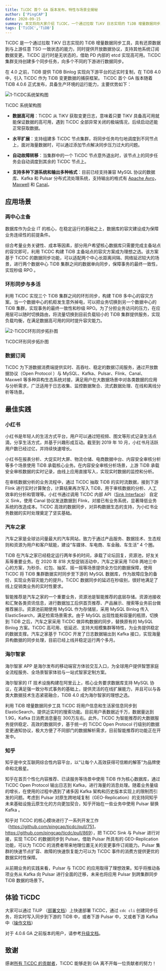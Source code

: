 ```yaml
---
title: TiCDC 首个 GA 版本发布，特性与场景全揭秘
author: ['PingCAP']
date: 2020-09-15
summary: 本文将向大家介绍 TiCDC，一个通过拉取 TiKV 日志实现的 TiDB 增量数据同步工具，具有还原数据到与上游任意 TSO 一致状态的能力，同时提供开放数据协议，支持其他系统订阅数据变更。
tags: ['TiCDC','TiDB']
---
```


TiCDC 是一个通过拉取 TiKV 日志实现的 TiDB 增量数据同步工具，具有还原数据到与上游任意 TSO 一致状态的能力，同时提供开放数据协议，支持其他系统订阅数据变更。TiCDC 运行时是无状态的，借助 PD 内部的 etcd 实现高可用。TiCDC 集群支持创建多个同步任务，向多个不同的下游进行数据同步。

在 4.0 之前，TiDB 提供 TiDB Binlog 实现向下游平台的近实时复制，在 TiDB 4.0 中，引入 TiCDC 作为 TiDB 变更数据的捕获框架。 TiCDC 首个 GA 版本随着 TiDB 4.0.6 正式发布，具备生产环境的运行能力，主要优势如下：

![1-TiCDC系统架构图](media/ticdc-ga/1-TiCDC系统架构图.png)

<div class="caption-center">TiCDC 系统架构图</div>

- **数据高可用**：TiCDC 从 TiKV 获取变更日志，意味着只要 TiKV 具备高可用就能保证数据的高可用，遇到 TiCDC 全部异常关闭的极端情况，后续启动还能正常获取数据。

- **水平扩展**：支持组建多 TiCDC 节点集群，将同步任务均匀地调度到不同节点上，面对海量数据时，可以通过添加节点解决同步压力过大的问题。

- **自动故障转移**：当集群中的一个 TiCDC 节点意外退出时，该节点上的同步任务会自动调度到其余的 TiCDC 节点上。

- **支持多种下游系统和输出多种格式**：目前已经支持兼容 MySQL 协议的数据库、Kafka 和 Pulsar 分布式流处理系统，支持输出的格式有 [Apache Avro](http://avro.apache.org/)，[Maxwell](http://maxwells-daemon.io/) 和 [Canal](https://github.com/alibaba/canal)。 

## 应用场景

### 两中心主备

数据库作为企业 IT 的核心，在稳定运行的基础之上，数据库的容灾建设成为保障业务连续性的前提条件。

综合考量业务关键性、成本等因素，部分用户希望核心数据库只需要完成主备站点的容灾即可，利用 TiCDC 构建 TiDB 主备站点的容灾方案成为理想之选。该方案基于 TiCDC 的数据同步功能，可以适配两个中心长距离间隔、网络延迟较大的场景，进行两个数据中心 TiDB 集群之间的数据单向同步，保障事务的最终一致性，实现秒级 RPO 。

### 环形同步与多活

利用 TiCDC 实现三个 TiDB 集群之间的环形同步，构建 TiDB 多中心的容灾方案。当一个数据中心的机柜发生意外掉电，可以把业务切换到另一个数据中心的 TiDB 集群，实现事务的最终一致性和秒级 RPO。为了分担业务访问的压力，在应用层可以随时切换路由，将流量切换到目前负载较小的 TiDB 集群提供服务，实现负载均衡，在满足数据高可用的同时提升容灾能力。

![2-TiCDC环形同步拓扑图](media/ticdc-ga/2-TiCDC环形同步拓扑图.png)

<div class="caption-center">TiCDC环形同步拓扑图</div>

### 数据订阅

TiCDC 为下游数据消费端提供实时、高吞吐、稳定的数据订阅服务，通过开放数据协议（Open Protocol ）与 MySQL、Kafka、Pulsar、Flink、Canal、Maxwell 等多种异构生态系统对接，满足用户在大数据场景中对各类数据的应用与分析需求，广泛适用于日志收集、监控数据聚合、流式数据处理、在线和离线分析等场景。

## 最佳实践

### 小红书

小红书是年轻人的生活方式平台，用户可以通过短视频、图文等形式记录生活点滴，分享生活方式，并基于兴趣形成互动。截至到 2019 年 10 月，小红书月活跃用户数已经过亿，并持续快速增长。

小红书在报表分析、大促实时大屏、物流仓储、电商数据中台、内容安全审核分析等多个场景使用 TiDB 承载核心业务。在内容安全审核分析场景，上游 TiDB 承载安全审核数据的实时记录，由线上应用直接写入，实现实时数据的监控和分析。

在审核数据分析的业务流程中，通过 TiCDC 抽取 TiDB 的实时流数据，接到下游 Flink 进行实时计算聚合，计算结果再次写入 TiDB，用于审核数据的分析、人工效率的分析和管理等。小红书通过调用 TiCDC 内部 API（[Sink Interface](https://pkg.go.dev/github.com/pingcap/ticdc@v0.0.0-20200914115832-993bfabc4696/cdc/sink?tab=doc#Sink)） 自定义 Sink，使用 Canal 协议发送数据到 Flink，对接已有业务系统，显著降低业务系统的改造成本。TiCDC 高效的数据同步，对异构数据生态的支持，为小红书业务数据的实时处理奠定了坚实基础。

### 汽车之家

汽车之家是全球访问量最大的汽车网站，致力于通过产品服务、数据技术、生态规则和资源为用户和客户赋能，建设“车媒体、车电商、车金融、车生活” 4 个圈。

TiDB 在汽车之家已经稳定运行两年多的时间，承载了论坛回复，资源池，好友关系等重要业务。在 2020 年 818 大型促销活动中，汽车之家采用 TiDB 两地三中心的方案，为秒杀、红包、抽奖、摇一摇等场景提供全方位的数据保障，使用 TiCDC 将 TiDB 集群数据实时同步至下游的 MySQL 数据库，作为故障应急的备份，实现业务容灾能力的提升。TiCDC 数据同步的延迟在秒级别，很好地满足了线上促销类业务的实时性要求。

智能推荐是汽车之家的一个重要业务，资源池是智能推荐的底层存储。资源池接收和汇聚各类资讯信息，进行数据加工后供首页推荐、产品展示、搜索等业务前台做推荐展示。资源池前期使用 MySQL 作为存储层，采用 MySQL Binlog 传入 ElasticSearch，满足检索场景需求。由于 MySQL 出现性能和容量的瓶颈，切换到 TiDB 之后，汽车之家采用 TiCDC 做异构数据的同步，替换原有的 MySQL Binlog 方案。TiCDC 高可用、低延迟、支持大规模集群等特性，为业务提供稳定的数据支撑。汽车之家基于 TiCDC 开发了日志数据输出到 Kafka 接口，实现海量异构数据的同步处理，目前已经上线并稳定运行两个多月。

### 海尔智家

海尔智家 APP 是海尔发布的移动端官方体验交互入口，为全球用户提供智慧家庭全流程服务、全场景智家体验与一站式智家定制方案。

海尔智家的 IT 技术设施构建在阿里云上，核心业务要求数据库支持 MySQL 协议，在满足强一致分布式事务的基础上，提供灵活的在线扩展能力，并且可以与各类大数据技术生态紧密融合，TiDB 4.0 成为海尔智家的理想之选。

利用 TiDB 增量数据同步工具  TiCDC 将用户信息和生活家信息同步到 ElasticSearch，提供近实时的搜索功能。目前用户表数据近千万，数据量达到 1.9G，Kafka 日消费消息量在 300万左右。此外，TiCDC 为智能推荐的大数据服务提供稳定、高效的数据同步，基于统一的 TiCDC Open Protocol 行级别的数据变更通知协议，极大方便了不同部门的数据解析需求，目前智能推荐的功能正在开发中。

### 知乎

知乎是中文互联网综合性内容平台，以“让每个人高效获得可信赖的解答”为品牌使命和北极星。

知乎在首页个性化内容推荐、已读服务等场景中使用 TiDB 作为核心数据库，通过 TiCDC Open Protocol 输出日志到 Kafka，进行海量的消息处理。随着业务量级的增长，在使用的过程中遇到了诸多因 Kafka 架构和历史版本实现上的限制而引发的问题。考虑到 Pulsar 对原生跨地域复制（GEO-Replication）的支持同知乎未来基础设施云原生化的方向更加契合，知乎开始在一些业务中使用 Pulsar 替换 Kafka 。

知乎对 TiCDC 的核心模块进行了一系列开发工作（<https://github.com/pingcap/ticdc/pull/751>， <https://github.com/pingcap/ticdc/pull/869>），把 TiCDC Sink 与 Pulsar 进行对接，实现 TiCDC 的数据同步到 Pulsar。借助 Pulsar 所具有的 GEO-Replication 功能，可以为 TiCDC 的消费者带来地理位置无关的变更事件订阅能力。Pulsar 集群的快速节点扩容、故障的快速恢复能力可以为 TiCDC 事件的消费方提供更优的数据实时性保障。

从前期业务的实践来看，Pulsar 与 TiCDC 的应用取得了理想效果。知乎将推动各项业务从 Kafka 向 Pulsar 进行全面的迁移，未来也将应用 Pulsar 到跨集群同步 TiDB 数据的场景下。

## 体验 TiCDC

大家可以通过 TiUP （[部署文档](https://docs.pingcap.com/zh/tidb/stable/manage-ticdc#%E4%BD%BF%E7%94%A8-tiup-%E9%83%A8%E7%BD%B2%E5%AE%89%E8%A3%85-ticdc)）上快速部署 TiCDC，通过 `cdc cli` 创建同步任务，将实时写入同步到下游的 TiDB 中，或者下游 Pulsar 中，又或者下游 Kafka 中（[操作文档](https://docs.pingcap.com/zh/tidb/stable/manage-ticdc#%E7%AE%A1%E7%90%86%E5%90%8C%E6%AD%A5%E4%BB%BB%E5%8A%A1-changefeed)）

对于 4.0.6 GA 之前版本的用户，请参考[升级文档](https://docs.pingcap.com/zh/tidb/dev/manage-ticdc#%E4%BD%BF%E7%94%A8-tiup-%E5%8D%87%E7%BA%A7-ticdc)。

## 致谢

感谢[所有 TiCDC 的贡献者](https://github.com/pingcap/ticdc/graphs/contributors)，TiCDC 能够走到 GA 离不开每一位贡献者的努力！
